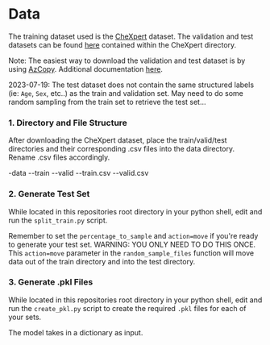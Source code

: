 # Data

The training dataset used is the [CheXpert](https://stanfordmlgroup.github.io/competitions/chexpert) dataset. The validation and test datasets can be found [here](https://stanfordaimi.azurewebsites.net/datasets/23c56a0d-15de-405b-87c8-99c30138950c) contained within the CheXpert directory.

Note: The easiest way to download the validation and test dataset is by using [AzCopy](https://learn.microsoft.com/en-us/azure/storage/common/storage-use-azcopy-v10). Additional documentation [here](https://learn.microsoft.com/en-us/azure/storage/common/storage-use-azcopy-blobs-download).

2023-07-19: The test dataset does not contain the same structured labels (ie: `Age`, `Sex`, etc..) as the train and validation set. May need to do some random sampling from the train set to retrieve the test set...

### 1. Directory and File Structure
After downloading the CheXpert dataset, place the train/valid/test directories and their corresponding .csv files into the data directory. Rename .csv files accordingly. 

-data
--train
--valid
--train.csv
--valid.csv

### 2. Generate Test Set
While located in this repositories root directory in your python shell, edit and run the `split_train.py` script.

Remember to set the `percentage_to_sample` and `action=move` if you're ready to generate your test set. WARNING: YOU ONLY NEED TO DO THIS ONCE. This `action=move` parameter in the `random_sample_files` function will move data out of the train directory and into the test directory. 

### 3. Generate .pkl Files
While located in this repositories root directory in your python shell, edit and run the `create_pkl.py` script to create the required `.pkl` files for each of your sets. 

The model takes in a dictionary as input. 